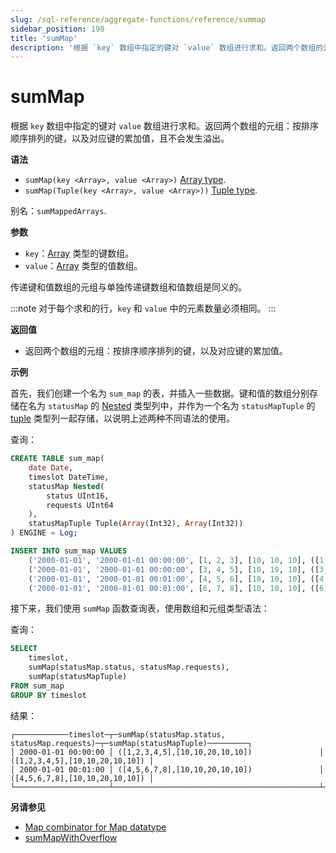 ```yaml
---
slug: /sql-reference/aggregate-functions/reference/summap
sidebar_position: 198
title: 'sumMap'
description: '根据 `key` 数组中指定的键对 `value` 数组进行求和。返回两个数组的元组：按排序顺序排列的键，以及对应键的累加值，且不会发生溢出。'
---
```



# sumMap

根据 `key` 数组中指定的键对 `value` 数组进行求和。返回两个数组的元组：按排序顺序排列的键，以及对应键的累加值，且不会发生溢出。

**语法**

- `sumMap(key <Array>, value <Array>)` [Array type](../../data-types/array.md).
- `sumMap(Tuple(key <Array>, value <Array>))` [Tuple type](../../data-types/tuple.md).

别名：`sumMappedArrays`.

**参数** 

- `key`：[Array](../../data-types/array.md) 类型的键数组。
- `value`：[Array](../../data-types/array.md) 类型的值数组。

传递键和值数组的元组与单独传递键数组和值数组是同义的。

:::note 
对于每个求和的行，`key` 和 `value` 中的元素数量必须相同。
:::

**返回值** 

- 返回两个数组的元组：按排序顺序排列的键，以及对应键的累加值。

**示例**

首先，我们创建一个名为 `sum_map` 的表，并插入一些数据。键和值的数组分别存储在名为 `statusMap` 的 [Nested](../../data-types/nested-data-structures/index.md) 类型列中，并作为一个名为 `statusMapTuple` 的 [tuple](../../data-types/tuple.md) 类型列一起存储，以说明上述两种不同语法的使用。

查询：

``` sql
CREATE TABLE sum_map(
    date Date,
    timeslot DateTime,
    statusMap Nested(
        status UInt16,
        requests UInt64
    ),
    statusMapTuple Tuple(Array(Int32), Array(Int32))
) ENGINE = Log;
```
```sql
INSERT INTO sum_map VALUES
    ('2000-01-01', '2000-01-01 00:00:00', [1, 2, 3], [10, 10, 10], ([1, 2, 3], [10, 10, 10])),
    ('2000-01-01', '2000-01-01 00:00:00', [3, 4, 5], [10, 10, 10], ([3, 4, 5], [10, 10, 10])),
    ('2000-01-01', '2000-01-01 00:01:00', [4, 5, 6], [10, 10, 10], ([4, 5, 6], [10, 10, 10])),
    ('2000-01-01', '2000-01-01 00:01:00', [6, 7, 8], [10, 10, 10], ([6, 7, 8], [10, 10, 10]));
```

接下来，我们使用 `sumMap` 函数查询表，使用数组和元组类型语法：

查询：

``` sql
SELECT
    timeslot,
    sumMap(statusMap.status, statusMap.requests),
    sumMap(statusMapTuple)
FROM sum_map
GROUP BY timeslot
```

结果：

``` text
┌────────────timeslot─┬─sumMap(statusMap.status, statusMap.requests)─┬─sumMap(statusMapTuple)─────────┐
│ 2000-01-01 00:00:00 │ ([1,2,3,4,5],[10,10,20,10,10])               │ ([1,2,3,4,5],[10,10,20,10,10]) │
│ 2000-01-01 00:01:00 │ ([4,5,6,7,8],[10,10,20,10,10])               │ ([4,5,6,7,8],[10,10,20,10,10]) │
└─────────────────────┴──────────────────────────────────────────────┴────────────────────────────────┘
```

**另请参见**

- [Map combinator for Map datatype](../combinators.md#-map)
- [sumMapWithOverflow](../reference/summapwithoverflow.md)
